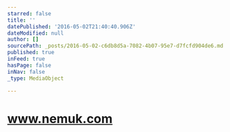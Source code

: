 ```yaml
---
starred: false
title: ''
datePublished: '2016-05-02T21:40:40.906Z'
dateModified: null
author: []
sourcePath: _posts/2016-05-02-c6db8d5a-7082-4b07-95e7-d7fcfd904de6.md
published: true
inFeed: true
hasPage: false
inNav: false
_type: MediaObject

---
```

# www.nemuk.com
